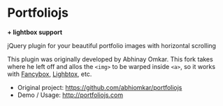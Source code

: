 Portfoliojs
==========
**+ lightbox support**

jQuery plugin for your beautiful portfolio images with horizontal scrolling

This plugin was originally developed by Abhinay Omkar. This fork takes where he left off and allos the `<img>` to be warped inside `<a>`, so it works with [Fancybox](http://fancyapps.com/fancybox/), [Lighbtox](http://lokeshdhakar.com/projects/lightbox2/), etc.

* Original project: https://github.com/abhiomkar/portfoliojs
* Demo / Usage: http://portfoliojs.com
